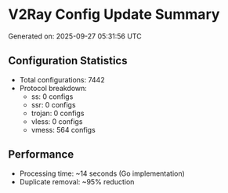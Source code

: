 # V2Ray Config Update Summary
Generated on: 2025-09-27 05:31:56 UTC

## Configuration Statistics
- Total configurations: 7442
- Protocol breakdown:
  - ss: 0 configs
  - ssr: 0 configs
  - trojan: 0 configs
  - vless: 0 configs
  - vmess: 564 configs

## Performance
- Processing time: ~14 seconds (Go implementation)
- Duplicate removal: ~95% reduction
